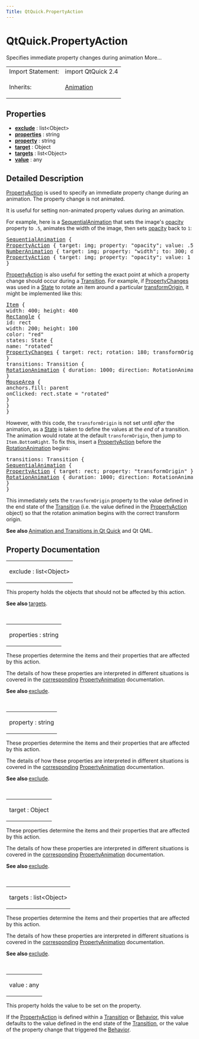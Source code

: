 ```yaml
---
Title: QtQuick.PropertyAction
---
```


# QtQuick.PropertyAction

<span class="subtitle"></span>
<!-- $$$PropertyAction-brief -->
<p>Specifies immediate property changes during animation More...</p>
<!-- @@@PropertyAction -->
<table class="alignedsummary">
<tr><td class="memItemLeft rightAlign topAlign"> Import Statement:</td><td class="memItemRight bottomAlign"> import QtQuick 2.4</td></tr><tr><td class="memItemLeft rightAlign topAlign"> Inherits:</td><td class="memItemRight bottomAlign"> <p><a href="QtQuick.Animation.md">Animation</a></p>
</td></tr></table><ul>
</ul>
<h2 id="properties">Properties</h2>
<ul>
<li class="fn"><b><b><a href="#exclude-prop">exclude</a></b></b> : list&lt;Object&gt;</li>
<li class="fn"><b><b><a href="#properties-prop">properties</a></b></b> : string</li>
<li class="fn"><b><b><a href="#property-prop">property</a></b></b> : string</li>
<li class="fn"><b><b><a href="#target-prop">target</a></b></b> : Object</li>
<li class="fn"><b><b><a href="#targets-prop">targets</a></b></b> : list&lt;Object&gt;</li>
<li class="fn"><b><b><a href="#value-prop">value</a></b></b> : any</li>
</ul>
<!-- $$$PropertyAction-description -->
<h2 id="details">Detailed Description</h2>
</p>
<p><a href="index.html">PropertyAction</a> is used to specify an immediate property change during an animation. The property change is not animated.</p>
<p>It is useful for setting non-animated property values during an animation.</p>
<p>For example, here is a <a href="QtQuick.SequentialAnimation.md">SequentialAnimation</a> that sets the image's <a href="QtQuick.Item.md#opacity-prop">opacity</a> property to <code>.5</code>, animates the width of the image, then sets <a href="QtQuick.Item.md#opacity-prop">opacity</a> back to <code>1</code>:</p>
<pre class="qml"><span class="type"><a href="QtQuick.SequentialAnimation.md">SequentialAnimation</a></span> {
<span class="type"><a href="index.html">PropertyAction</a></span> { <span class="name">target</span>: <span class="name">img</span>; <span class="name">property</span>: <span class="string">&quot;opacity&quot;</span>; <span class="name">value</span>: <span class="number">.5</span> }
<span class="type"><a href="QtQuick.NumberAnimation.md">NumberAnimation</a></span> { <span class="name">target</span>: <span class="name">img</span>; <span class="name">property</span>: <span class="string">&quot;width&quot;</span>; <span class="name">to</span>: <span class="number">300</span>; <span class="name">duration</span>: <span class="number">1000</span> }
<span class="type"><a href="index.html">PropertyAction</a></span> { <span class="name">target</span>: <span class="name">img</span>; <span class="name">property</span>: <span class="string">&quot;opacity&quot;</span>; <span class="name">value</span>: <span class="number">1</span> }
}</pre>
<p><a href="index.html">PropertyAction</a> is also useful for setting the exact point at which a property change should occur during a <a href="QtQuick.qmlexampletoggleswitch.md#transition">Transition</a>. For example, if <a href="QtQuick.PropertyChanges.md">PropertyChanges</a> was used in a <a href="QtQuick.State.md">State</a> to rotate an item around a particular <a href="QtQuick.Item.md#transformOrigin-prop">transformOrigin</a>, it might be implemented like this:</p>
<pre class="qml"><span class="type"><a href="QtQuick.Item.md">Item</a></span> {
<span class="name">width</span>: <span class="number">400</span>; <span class="name">height</span>: <span class="number">400</span>
<span class="type"><a href="QtQuick.Rectangle.md">Rectangle</a></span> {
<span class="name">id</span>: <span class="name">rect</span>
<span class="name">width</span>: <span class="number">200</span>; <span class="name">height</span>: <span class="number">100</span>
<span class="name">color</span>: <span class="string">&quot;red&quot;</span>
<span class="name">states</span>: <span class="name">State</span> {
<span class="name">name</span>: <span class="string">&quot;rotated&quot;</span>
<span class="type"><a href="QtQuick.PropertyChanges.md">PropertyChanges</a></span> { <span class="name">target</span>: <span class="name">rect</span>; <span class="name">rotation</span>: <span class="number">180</span>; <span class="name">transformOrigin</span>: <span class="name">Item</span>.<span class="name">BottomRight</span> }
}
<span class="name">transitions</span>: <span class="name">Transition</span> {
<span class="type"><a href="QtQuick.RotationAnimation.md">RotationAnimation</a></span> { <span class="name">duration</span>: <span class="number">1000</span>; <span class="name">direction</span>: <span class="name">RotationAnimation</span>.<span class="name">Counterclockwise</span> }
}
<span class="type"><a href="QtQuick.MouseArea.md">MouseArea</a></span> {
<span class="name">anchors</span>.fill: <span class="name">parent</span>
<span class="name">onClicked</span>: <span class="name">rect</span>.<span class="name">state</span> <span class="operator">=</span> <span class="string">&quot;rotated&quot;</span>
}
}
}</pre>
<p>However, with this code, the <code>transformOrigin</code> is not set until <i>after</i> the animation, as a <a href="QtQuick.State.md">State</a> is taken to define the values at the <i>end</i> of a transition. The animation would rotate at the default <code>transformOrigin</code>, then jump to <code>Item.BottomRight</code>. To fix this, insert a <a href="index.html">PropertyAction</a> before the <a href="QtQuick.RotationAnimation.md">RotationAnimation</a> begins:</p>
<pre class="qml"><span class="name">transitions</span>: <span class="name">Transition</span> {
<span class="type"><a href="QtQuick.SequentialAnimation.md">SequentialAnimation</a></span> {
<span class="type"><a href="index.html">PropertyAction</a></span> { <span class="name">target</span>: <span class="name">rect</span>; <span class="name">property</span>: <span class="string">&quot;transformOrigin&quot;</span> }
<span class="type"><a href="QtQuick.RotationAnimation.md">RotationAnimation</a></span> { <span class="name">duration</span>: <span class="number">1000</span>; <span class="name">direction</span>: <span class="name">RotationAnimation</span>.<span class="name">Counterclockwise</span> }
}
}</pre>
<p>This immediately sets the <code>transformOrigin</code> property to the value defined in the end state of the <a href="QtQuick.qmlexampletoggleswitch.md#transition">Transition</a> (i.e&#x2e; the value defined in the <a href="index.html">PropertyAction</a> object) so that the rotation animation begins with the correct transform origin.</p>
<p><b>See also </b><a href="QtQuick.qtquick-statesanimations-animations.md">Animation and Transitions in Qt Quick</a> and Qt QML.</p>
<!-- @@@PropertyAction -->
<h2>Property Documentation</h2>
<!-- $$$exclude -->
<table class="qmlname"><tr valign="top" id="exclude-prop"><td class="tblQmlPropNode"><p><span class="name">exclude</span> : <span class="type">list</span>&lt;<span class="type">Object</span>&gt;</p></td></tr></table><p>This property holds the objects that should not be affected by this action.</p>
<p><b>See also </b><a href="#targets-prop">targets</a>.</p>
<!-- @@@exclude -->
<br/>
<!-- $$$properties -->
<table class="qmlname"><tr valign="top" id="properties-prop"><td class="tblQmlPropNode"><p><span class="name">properties</span> : <span class="type">string</span></p></td></tr></table><p>These properties determine the items and their properties that are affected by this action.</p>
<p>The details of how these properties are interpreted in different situations is covered in the <a href="QtQuick.PropertyAnimation.md#properties-prop">corresponding</a> <a href="https://developer.ubuntu.comapps/qml/sdk-15.04.6/QtQuick.animation/#propertyanimation">PropertyAnimation</a> documentation.</p>
<p><b>See also </b><a href="#exclude-prop">exclude</a>.</p>
<!-- @@@properties -->
<br/>
<!-- $$$property -->
<table class="qmlname"><tr valign="top" id="property-prop"><td class="tblQmlPropNode"><p><span class="name">property</span> : <span class="type">string</span></p></td></tr></table><p>These properties determine the items and their properties that are affected by this action.</p>
<p>The details of how these properties are interpreted in different situations is covered in the <a href="QtQuick.PropertyAnimation.md#properties-prop">corresponding</a> <a href="https://developer.ubuntu.comapps/qml/sdk-15.04.6/QtQuick.animation/#propertyanimation">PropertyAnimation</a> documentation.</p>
<p><b>See also </b><a href="#exclude-prop">exclude</a>.</p>
<!-- @@@property -->
<br/>
<!-- $$$target -->
<table class="qmlname"><tr valign="top" id="target-prop"><td class="tblQmlPropNode"><p><span class="name">target</span> : <span class="type">Object</span></p></td></tr></table><p>These properties determine the items and their properties that are affected by this action.</p>
<p>The details of how these properties are interpreted in different situations is covered in the <a href="QtQuick.PropertyAnimation.md#properties-prop">corresponding</a> <a href="https://developer.ubuntu.comapps/qml/sdk-15.04.6/QtQuick.animation/#propertyanimation">PropertyAnimation</a> documentation.</p>
<p><b>See also </b><a href="#exclude-prop">exclude</a>.</p>
<!-- @@@target -->
<br/>
<!-- $$$targets -->
<table class="qmlname"><tr valign="top" id="targets-prop"><td class="tblQmlPropNode"><p><span class="name">targets</span> : <span class="type">list</span>&lt;<span class="type">Object</span>&gt;</p></td></tr></table><p>These properties determine the items and their properties that are affected by this action.</p>
<p>The details of how these properties are interpreted in different situations is covered in the <a href="QtQuick.PropertyAnimation.md#properties-prop">corresponding</a> <a href="https://developer.ubuntu.comapps/qml/sdk-15.04.6/QtQuick.animation/#propertyanimation">PropertyAnimation</a> documentation.</p>
<p><b>See also </b><a href="#exclude-prop">exclude</a>.</p>
<!-- @@@targets -->
<br/>
<!-- $$$value -->
<table class="qmlname"><tr valign="top" id="value-prop"><td class="tblQmlPropNode"><p><span class="name">value</span> : <span class="type">any</span></p></td></tr></table><p>This property holds the value to be set on the property.</p>
<p>If the <a href="index.html">PropertyAction</a> is defined within a <a href="QtQuick.qmlexampletoggleswitch.md#transition">Transition</a> or <a href="QtQuick.Behavior.md">Behavior</a>, this value defaults to the value defined in the end state of the <a href="QtQuick.qmlexampletoggleswitch.md#transition">Transition</a>, or the value of the property change that triggered the <a href="QtQuick.Behavior.md">Behavior</a>.</p>
<!-- @@@value -->
<br/>
